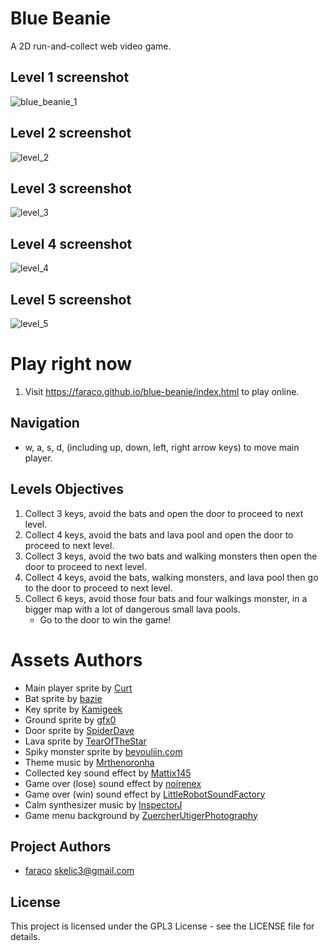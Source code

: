 # Blue Beanie

A 2D run-and-collect web video game.

## Level 1 screenshot

![blue_beanie_1](https://user-images.githubusercontent.com/24475030/34360413-9db68dd6-ea9b-11e7-839c-646e9b486ebd.png)

## Level 2 screenshot

![level_2](https://user-images.githubusercontent.com/24475030/34401081-f154f990-ebd2-11e7-8aae-d07d29d8cbb1.png)

## Level 3 screenshot

![level_3](https://user-images.githubusercontent.com/24475030/34411767-f5281a98-ec13-11e7-85d6-e7bea66c7d6b.png)

## Level 4 screenshot

![level_4](https://user-images.githubusercontent.com/24475030/34413609-8e97521a-ec1f-11e7-86a6-218b2f377b67.png)

## Level 5 screenshot

![level_5](https://user-images.githubusercontent.com/24475030/34417558-2f976e7a-ec34-11e7-893c-88907bcfd7f2.png)

# Play right now

1. Visit https://faraco.github.io/blue-beanie/index.html to play online.

## Navigation

* w, a, s, d, (including up, down, left, right arrow keys) to move main player.

## Levels Objectives
1. Collect 3 keys, avoid the bats and open the door to proceed to next level.
2. Collect 4 keys, avoid the bats and lava pool and open the door to proceed to next level.
3. Collect 3 keys, avoid the two bats and walking monsters then open the door to proceed to next level.
4. Collect 4 keys, avoid the bats, walking monsters, and lava pool then go to the door to proceed to next level. 
5. Collect 6 keys, avoid those four bats and four walkings monster, in a bigger map with a lot of dangerous small lava pools.
    - Go to the door to win the game!


# Assets Authors

* Main player sprite by [Curt]( https://opengameart.org/content/rpg-character)
* Bat sprite by [bazie](https://opengameart.org/users/bagzie)
* Key sprite by [Kamigeek](https://opengameart.org/users/kamigeek)
* Ground sprite by [gfx0](https://opengameart.org/users/gfx0)
* Door sprite by [SpiderDave](https://opengameart.org/users/spiderdave)
* Lava sprite by [TearOfTheStar](https://opengameart.org/users/tearofthestar)
* Spiky monster sprite by [bevouliin.com](https://opengameart.org/users/bevouliincom)
* Theme music by [Mrthenoronha](https://mrthenoronha.bandcamp.com/track/enter-the-monster-den)
* Collected key sound effect by [Mattix145](https://www.freesound.org/people/Mattix145)
* Game over (lose) sound effect by [noirenex](https://freesound.org/people/noirenex/)
* Game over (win) sound effect by [LittleRobotSoundFactory](https://freesound.org/people/LittleRobotSoundFactory/)
* Calm synthesizer music by [InspectorJ](https://freesound.org/people/InspectorJ/)
* Game menu background by [ZuercherUtigerPhotography](https://pixabay.com/en/users/ZuercherUtigerPhotography-4002440/)

## Project Authors

* [faraco](https://github.com/faraco) <skelic3@gmail.com>
        
## License

This project is licensed under the GPL3 License - see the LICENSE file for details.
    
